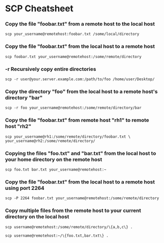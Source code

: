 # SCP Cheatsheet

### Copy the file "foobar.txt" from a remote host to the local host

    scp your_username@remotehost:foobar.txt /some/local/directory 


### Copy the file "foobar.txt" from the local host to a remote host

    scp foobar.txt your_username@remotehost:/some/remote/directory 
    

### -r Recursively copy entire directories

    scp -r user@your.server.example.com:/path/to/foo /home/user/Desktop/



### Copy the directory "foo" from the local host to a remote host's directory "bar"

    scp -r foo your_username@remotehost:/some/remote/directory/bar 

### Copy the file "foobar.txt" from remote host "rh1" to remote host "rh2"

    scp your_username@rh1:/some/remote/directory/foobar.txt \ your_username@rh2:/some/remote/directory/ 

### Copying the files "foo.txt" and "bar.txt" from the local host to your home directory on the remote host

    scp foo.txt bar.txt your_username@remotehost:~ 

### Copy the file "foobar.txt" from the local host to a remote host using port 2264

    scp -P 2264 foobar.txt your_username@remotehost:/some/remote/directory 

### Copy multiple files from the remote host to your current directory on the local host

    scp username@remotehost:/some/remote/directory/\{a,b,c\} . 

    scp username@remotehost:~/\{foo.txt,bar.txt\} . 
